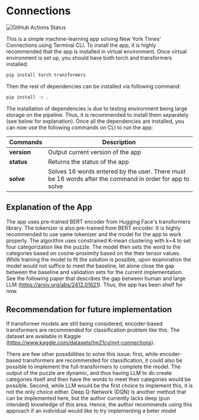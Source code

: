 # Connections

![GitHub Actions Status](https://github.com/antoni0kim/connections/actions/workflows/main.yml/badge.svg)

This is a simple machine-learning app solving New York Times' Connections using Terminal CLI. To install the app, it is highly recommended that the app is installed in virtual environment. Once virtual environment is set up, you should have both torch and transformers installed:

```bash
pip install torch transformers
```

Then the rest of dependencies can be installed via following command:

```bash
pip install -e .
```

The installation of dependencies is due to testing environment being large storage on the pipeline. Thus, it is recommended to install them separately
(see below for explanation). Once all the dependencies are installed, you can now use the following commands on CLI to run the app:

| Commands | Description |
| --- | --- |
| **version** | Output current version of the app |
| **status** | Returns the status of the app |
| **solve** | Solves 16 words entered by the user. There must be 16 words after the command in order for app to solve |

## Explanation of the App

The app uses pre-trained BERT encoder from Hugging Face's transformers library. The tokenizer is also pre-trained from BERT encoder. It is highly recommended to use same tokenizer and the model for the app to work properly. The algorithm uses constrained K-mean clustering with k=4 to set four categorization like the puzzle. The model then sets the word to the categories based on cosine-proximity based on the their tensor values. While training the model to fit the solution is possible, upon examination the model would not suffice to meet the baseline, let alone close the gap between the baseline and validation sets for the current implementation. See the following paper that describes the gap between human and large LLM (<https://arxiv.org/abs/2412.01621>). Thus, the app has been shelf for now.

## Recommendation for future implementation

If transformer models are still being considered, encoder-based transformers are recommended for classification problem like this. The dataset are available in Kaggle (<https://www.kaggle.com/datasets/tm21cy/nyt-connections>).

There are few other possibilities to solve this issue: first, while encoder-based transformers are recommended for classification, it could also be possible to implement the full-transformers to complete the model. The output of the puzzle are dynamic, and thus having LLM to do create categories itself and then have the words to meet their categories would be possible. Second, while LLM would be the first choice to implement this, it is not the only choice either. Deep Q-Network (DQN) is another method that can be implemented here, but the author currently lacks deep (pun intended) knowledge of this area. Hence, the author recommends using this approach if an individual would like to try implementing a beter model
